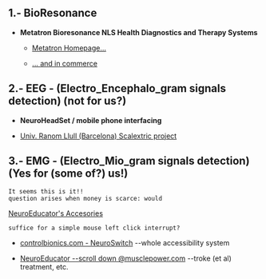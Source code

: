 ## 1.- BioResonance ##

  * __Metatron Bioresonance NLS Health Diagnostics and Therapy Systems__
  
    * [Metatron Homepage...](http://www.uk.metatron-nls.ru/main.php?id=22)
    
    * [... and in commerce](http://www.amazon.com/Advanced-Diagnostics-Metatron-Bioresonance-Medicomat-39/dp/B00WTGKU8U)

## 2.- EEG - (Electro_Encephalo_gram signals detection) (not for us?) ##

 * __NeuroHeadSet / mobile phone interfacing__
 
  *  [Univ. Ranom Llull (Barcelona) Scalextric project](http://www.lavanguardia.com/vida/20150907/54436320350/desarrollan-un-proyecto-que-permite-mover-coches-de-scalextric-con-la-mente.html)
 
## 3.- EMG - (Electro_Mio_gram signals detection) (Yes for (some of?) us!) ##

    It seems this is it!! 
    question arises when money is scarce: would 
   
 [NeuroEducator's Accesories](http://www.musclepower.com/pdf/NE4%20Accessories.pdf) 

    suffice for a simple mouse left click interrupt?  

 * [controlbionics.com - NeuroSwitch](https://www.youtube.com/watch?v=GPhTIsNM9MQ) --whole accessibility system
 
 * [NeuroEducator --scroll down @musclepower.com](http://www.musclepower.com/prodall.htm) --troke (et al) treatment, etc.  
